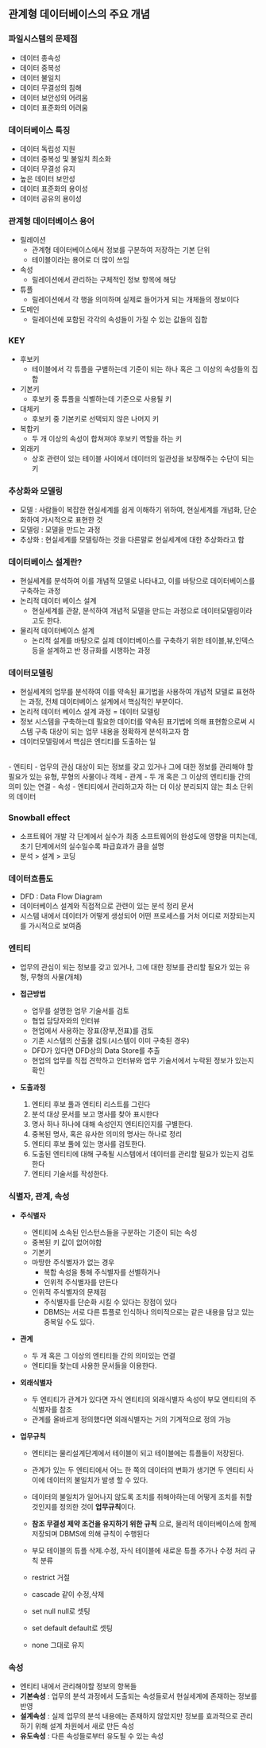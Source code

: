 ## 관계형 데이터베이스의 주요 개념

### 파일시스템의 문제점
- 데이터 종속성
- 데이터 중복성
- 데이터 불일치
- 데이터 무결성의 침해
- 데이터 보안성의 어려움
- 데이터 표준화의 어려움

### 데이터베이스 특징

- 데이터 독립성 지원
- 데이터 중복성 및 불일치 최소화
- 데이터 무결성 유지
- 높은 데이터 보안성
- 데이터 표준화의 용이성
- 데이터 공유의 용이성

### 관계형 데이터베이스 용어
- 릴레이션
  - 관계형 데이터베이스에서 정보를 구분하여 저장하는 기본 단위
  - 테이블이라는 용어로 더 많이 쓰임
- 속성
  - 릴레이션에서 관리하는 구체적인 정보 항목에 해당
- 튜플
  - 릴레이션에서 각 행을 의미하며 실제로 들어가게 되는 개체들의 정보이다
- 도메인
  - 릴레이션에 포함된 각각의 속성들이 가질 수 있는 값들의 집합

### KEY
- 후보키
  - 테이블에서 각 튜플을 구별하는데 기준이 되는 하나 혹은 그 이상의 속성들의 집합
- 기본키
  - 후보키 중 튜플을 식별하는데 기준으로 사용될 키
- 대체키
  - 후보키 중 기본키로 선택되지 않은 나머지 키
- 복합키
  - 두 개 이상의 속성이 합쳐져야 후보키 역할을 하는 키
- 외래키
  - 상호 관련이 있는 테이블 사이에서 데이터의 일관성을 보장해주는 수단이 되는 키

### 추상화와 모델링
- 모델 : 사람들이 복잡한 현실세계를 쉽게 이해하기 위하여, 현실세계를 개념화, 단순화하여 가시적으로 표현한 것
- 모델링 : 모델을 만드는 과정
- 추상화 : 현실세계를 모델링하는 것을 다른말로 현실세계에 대한 추상화라고 함

### 데이터베이스 설계란?
- 현실세계를 분석하여 이를 개념적 모델로 나타내고, 이를 바탕으로 데이터베이스를구축하는 과정
- 논리적 데이터 베이스 설계
  - 현실세계를 관찰, 분석하여 개념적 모델을 만드는 과정으로 데이터모델링이라고도 한다.
- 물리적 데이터베이스 설계
  - 논리적 설계를 바탕으로 실제 데이터베이스를 구축하기 위한 테이블,뷰,인덱스 등을 설계하고 반 정규화를 시행하는 과정

### 데이터모델링
- 현실세계의 업무를 분석하여 이를 약속된 표기법을 사용하여 개념적 모델로 표현하는 과정, 전체 데이터베이스 설계에서 핵심적인 부분이다.
- 논리적 데이터 베이스 설계 과정 = 데이터 모델링
- 정보 시스템을 구축하는데 필요한 데이터를 약속된 표기법에 의해 표현함으로써 시스템 구축 대상이 되는 업무 내용을 정확하게 분석하고자 함
- 데이터모델링에서 핵심은 엔티티를 도출하는 일
<br/>
- 엔티티
  - 업무의 관심 대상이 되는 정보를 갖고 있거나 그에 대한 정보를 관리해야 할 필요가 있는 유형, 무형의 사물이나 객체
- 관계
  - 두 개 혹은 그 이상의 엔티티들 간의 의미 있는 연결
- 속성
  - 엔티티에서 관리하고자 하는 더 이상 분리되지 않는 최소 단위의 데이터

### Snowball effect
- 소프트웨어 개발 각 단계에서 실수가 최종 소프트웨어의 완성도에 영향을 미치는데, 초기 단계에서의 실수일수록 파급효과가 큼을 설명
- 분석 > 설계 > 코딩

### 데이터흐름도
- DFD : Data Flow Diagram
- 데이터베이스 설계와 직접적으로 관련이 있는 분석 정리 문서
- 시스템 내에서 데이터가 어떻게 생성되어 어떤 프로세스를 거처 어디로 저장되는지를 가시적으로 보여줌

### 엔티티
- 업무의 관심이 되는 정보를 갖고 있거나, 그에 대한 정보를 관리할 필요가 있는 유형, 무형의 사물(개체)

- **접근방법**
  - 업무를 설명한 업무 기술서를 검토
  - 협업 담당자와의 인터뷰
  - 현업에서 사용하는 장표(장부,전표)를 검토
  - 기존 시스템의 산출물 검토(시스템이 이미 구축된 경우)
  - DFD가 있다면 DFD상의 Data Store를 추출
  - 현업의 업무를 직접 견학하고 인터뷰와 업무 기술서에서 누락된 정보가 있는지 확인

- **도출과정**
  1. 엔티티 후보 풀과 엔티티 리스트를 그린다
  2. 분석 대상 문서를 보고 명사를 찾아 표시한다
  3. 명사 하나 하나에 대해 속성인지 엔티티인지를 구별한다.
  4. 중복된 명사, 혹은 유사한 의미의 명사는 하나로 정리
  5. 엔티티 후보 풀에 있는 명사를 검토한다.
  6. 도출된 엔티티에 대해 구축될 시스템에서 데이터를 관리할 필요가 있는지 검토한다
  7. 엔티티 기술서를 작성한다.

### 식별자, 관계, 속성
- **주식별자**
  - 엔티티에 소속된 인스턴스들을 구분하는 기준이 되는 속성
  - 중복된 키 값이 없어야함
  - 기본키
  - 마땅한 주식별자가 없는 경우
    - 복합 속성을 통해 주식별자를 선별하거나
    - 인위적 주식별자를 만든다
  - 인위적 주식별자의 문제점
    - 주식별자를 단순화 시킬 수 있다는 장점이 있다
    - DBMS는 서로 다른 튜플로 인식하나 의미적으로는 같은 내용을 담고 있는 중복일 수도 있다.

- **관계**
  - 두 개 혹은 그 이상의 엔티티들 간의 의미있는 연결
  - 엔티티들 찾는데 사용한 문서들을 이용한다.

- **외래식별자**
  - 두 엔티티가 관계가 있다면 자식 엔티티의 외래식별자 속성이 부모 엔티티의 주식별자를 참조
  - 관계를 올바르게 정의했다면 외래식별자는 거의 기계적으로 정의 가능

- **업무규칙**
  - 엔티티는 물리설계단계에서 테이블이 되고 테이블에는 튜플들이 저장된다.
  - 관계가 있는 두 엔티티에서 어느 한 쪽의 데이터의 변화가 생기면 두 엔티티 사이에 데이터의 불일치가 발생 할 수 있다.
  - 데이터의 불일치가 일어나지 않도록 조치를 취해야하는데 어떻게 조치를 취할 것인지를 정의한 것이 **업무규칙**이다.
  - **참조 무결성 제약 조건을 유지하기 위한 규칙** 으로, 물리적 데이터베이스에 함께 저장되며 DBMS에 의해 규칙이 수행된다
  - 부모 테이블의 튜플 삭제.수정, 자식 테이블에 새로운 튜플 추가나 수정 처리 규칙 분류

  - restrict 거절
  - cascade 같이 수정,삭제
  - set null null로 셋팅
  - set default default로 셋팅
  - none 그대로 유지

### 속성
- 엔티티 내에서 관리해야할 정보의 항복들
- **기본속성** : 업무의 분석 과정에서 도출되는 속성들로서 현실세계에 존재하는 정보를 반영
- **설계속성** : 실제 업무의 분석 내용에는 존재하지 않았지만 정보를 효과적으로 관리하기 위해 설계 차원에서 새로 만든 속성
- **유도속성** : 다른 속성들로부터 유도될 수 있는 속성
